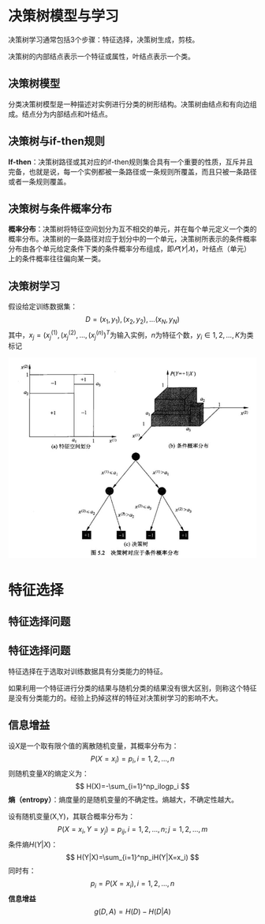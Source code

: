 # 决策树模型与学习

决策树学习通常包括3个步骤：特征选择，决策树生成，剪枝。

决策树的内部结点表示一个特征或属性，叶结点表示一个类。

## 决策树模型

分类决策树模型是一种描述对实例进行分类的树形结构。决策树由结点和有向边组成。结点分为内部结点和叶结点。

## 决策树与if-then规则

**If-then**：决策树路径或其对应的if-then规则集合具有一个重要的性质，互斥并且完备，也就是说，每一个实例都被一条路径或一条规则所覆盖，而且只被一条路径或者一条规则覆盖。

## 决策树与条件概率分布

**概率分布**：决策树将特征空间划分为互不相交的单元，并在每个单元定义一个类的概率分布。决策树的一条路径对应于划分中的一个单元，决策树所表示的条件概率分布由各个单元给定条件下类的条件概率分布组成，即$𝑃(𝑌|𝑋)$，叶结点（单元）上的条件概率往往偏向某一类。

## 决策树学习

假设给定训练数据集：
$$
D = {(x_1,y_1),(x_2,y_2),...(x_N,y_N)}
$$
其中，$x_j=(x_j^{(1)},(x_j^{(2)},...,(x_j^{(n)})^T$为输入实例，$n$为特征个数，$y_i \in{1,2,...,K}$为类标记

![DecisonTree](../img/ML/DecisonTree.jpg)

# 特征选择

## 特征选择问题

## 特征选择问题

特征选择在于选取对训练数据具有分类能力的特征。

如果利用一个特征进行分类的结果与随机分类的结果没有很大区别，则称这个特征是没有分类能力的。经验上扔掉这样的特征对决策树学习的影响不大。

## 信息增益

设$X$是一个取有限个值的离散随机变量，其概率分布为：
$$
P(X=x_i)=p_i,i=1,2,...,n
$$
则随机变量$X$的熵定义为：
$$
H(X)=-\sum_{i=1}^np_ilogp_i
$$
**熵（entropy）**：熵度量的是随机变量的不确定性。熵越大，不确定性越大。

设有随机变量(X,Y)，其联合概率分布为：
$$
P(X=x_i,Y=y_j)=p_{ij},i=1,2,...,n;j=1,2,...,m
$$
条件熵$H(Y|X)$：
$$
H(Y|X)=\sum_{i=1}^np_iH(Y|X=x_i)
$$
同时有：
$$
p_i=P(X=x_i),i=1,2,...,n
$$
**信息增益**
$$
g(D,A)=H(D)-H(D|A)
$$

















































